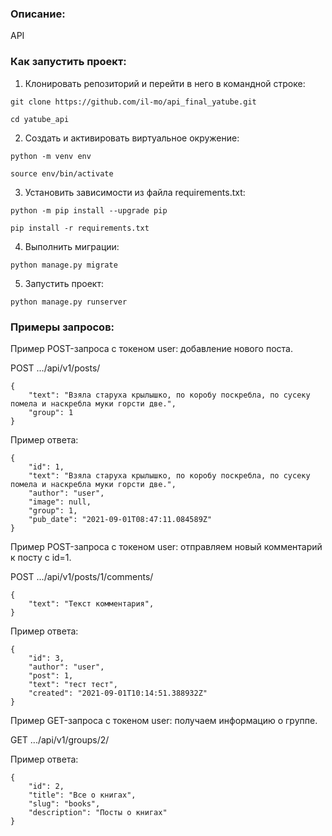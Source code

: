 ### Описание:
API 


### Как запустить проект:

1. Клонировать репозиторий и перейти в него в командной строке:

```
git clone https://github.com/il-mo/api_final_yatube.git
```

```
cd yatube_api
```

2. Cоздать и активировать виртуальное окружение:

```
python -m venv env
```

```
source env/bin/activate
```

3. Установить зависимости из файла requirements.txt:

```
python -m pip install --upgrade pip
```

```
pip install -r requirements.txt
```

4. Выполнить миграции:

```
python manage.py migrate
```

5. Запустить проект:

```
python manage.py runserver
```

### Примеры запросов:
Пример POST-запроса с токеном user: добавление нового поста.

POST .../api/v1/posts/
```
{
    "text": "Взяла старуха крылышко, по коробу поскребла, по сусеку помела и наскребла муки горсти две.",
    "group": 1
} 
```
Пример ответа:
```
{
    "id": 1,
    "text": "Взяла старуха крылышко, по коробу поскребла, по сусеку помела и наскребла муки горсти две.",
    "author": "user",
    "image": null,
    "group": 1,
    "pub_date": "2021-09-01T08:47:11.084589Z"
} 
```
Пример POST-запроса с токеном user: отправляем новый комментарий к посту с id=1.

POST .../api/v1/posts/1/comments/
```
{
    "text": "Текст комментария",
} 
```
Пример ответа:
```
{
    "id": 3,
    "author": "user",
    "post": 1,
    "text": "тест тест",
    "created": "2021-09-01T10:14:51.388932Z"
} 
```
Пример GET-запроса с токеном user: получаем информацию о группе.

GET .../api/v1/groups/2/

Пример ответа:
```
{
    "id": 2,
    "title": "Все о книгах",
    "slug": "books",
    "description": "Посты о книгах"
} 
```
